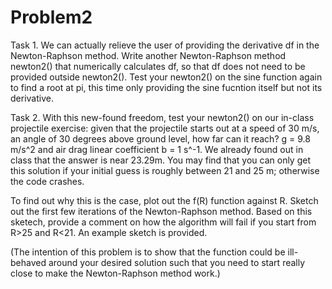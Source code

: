 # Problem2

Task 1. We can actually relieve the user of providing the derivative df in the Newton-Raphson method. Write another Newton-Raphson method newton2() that numerically calculates df, so that df does not need to be provided outside newton2(). Test your newton2() on the sine function again to find a root at pi, this time only providing the sine fucntion itself but not its derivative.

Task 2. With this new-found freedom, test your newton2() on our in-class projectile exercise: given that the projectile starts out at a speed of 30 m/s, an angle of 30 degrees above ground level, how far can it reach? g = 9.8 m/s^2 and air drag linear coefficient b = 1 s^-1. We already found out in class that the answer is near 23.29m. You may find that you can only get this solution if your initial guess is roughly between 21 and 25 m; otherwise the code crashes.  

To find out why this is the case, plot out the f(R) function against R. Sketch out the first few iterations of the Newton-Raphson method. Based on this sketech, provide a comment on how the algorithm will fail if you start from R>25 and R<21. An example sketch is provided.

(The intention of this problem is to show that the function could be ill-behaved around your desired solution such that you need to start really close to make the Newton-Raphson method work.)
